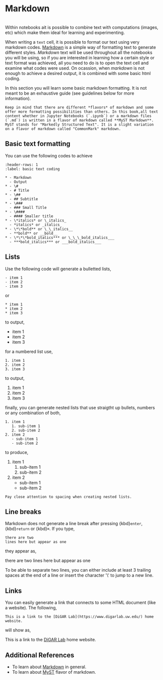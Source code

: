 # Markdown
\
Within notebooks ait is possible to combine text with computations (images, etc) which make them ideal for learning and experimenting.

When writing a `text` cell, it is possible to format our text using very markdown codes. [Markdown](https://www.markdownguide.org/basic-syntax) is a simple way of formatting text to generate different styles. *Markdown* text will be used throughout all the notebooks you will be using, so if you are interested in learning how a certain style or text format was achieved, all you need to do is to open the text cell and examine what codes were used. On ocassion, when *markdown* is not enough to achieve a desired output, it is combined with some basic html coding.

In this section you will learn some basic markdown formatting. It is not meant to be an exhaustive guide (see guidelines below for more information).

```{caution}
Keep in mind that there are different *flavors* of markdown and some offer more formatting possibilities than others. In this book,all text content whether in Jupyter Notebooks (`.ipynb`) or a markdown files (`.md`) is written in a flavor of markdown called **MyST Markdown**. MyST stands for "Markedly Structured Text". It is a slight variation on a flavor of markdown called "CommonMark" markdown.
```

## Basic text formatting

You can use the following codes to achieve

```{list-table} 
:header-rows: 1
:label: basic text coding

* - Markdown
  - Output
* - \#
  - # Title
* - \##
  - ## Subtitle
* - \###
  - ### Small Title
* - \####
  - #### Smaller title
* - \*italics* or \_italics_
  - *italics* or _italics_
* - \*\*bold** or \_\_italics__
  - **bold** or __bold__
* - \*\*\*bold_italics*** or \_\_\_bold_italics___
  - ***bold_italics*** or ___bold_italics___
```

## Lists

Use the following code will generate a bulletted lists, 

 ```{code}
- item 1    
- item 2   
- item 3
```
or 

 ```{code}
* item 1    
* item 2   
* item 3
```
to output,
- item 1
- item 2
- item 3

for a numbered list use,

 ```{code}
1. item 1    
2. item 2   
3. item 3
```
to output,

1. item 1   
2. item 2
3. item 3

finally, you can generate nested lists that use straigtht up bullets, numbers or any combination of both,

```{code}
1. item 1
   1. sub-item 1
   2. sub-item 2
2. item 2
   - sub-item 1
   - sub-item 2
```
to produce,

1. item 1
   1. sub-item 1
   2. sub-item 2
2. item 2
   - sub-item 1
   - sub-item 2

```{caution}
Pay close attention to spacing when creating nested lists.
```
## Line breaks

Markdown does not generate a line break after pressing {kbd}`enter`,  {kbd}`return` or {kbd}`⌘`. If you type,
```{code}
there are two 
lines here but appear as one
```
they appear as,

there are two lines here
but appear as one

To be able to separate two lines, you can either include at least 3 trailing spaces at the end of a line or insert the character '\\' to jump to a new line.

## Links

You can easily generate a link that connects to some HTML document (like a website). The following,

```{code}
This is a link to the [DiGAR Lab](https://www.digarlab.uw.edu/) home website.
```
will show as,   

This is a link to the [DiGAR Lab](https://www.digarlab.uw.edu/) home website.


## Additional References
* To learn about [Markdown](https://www.markdownguide.org/basic-syntax/) in general.
* To learn about [MyST](https://mystmd.org/) flavor of markdown.


